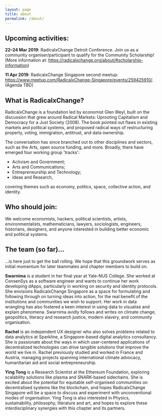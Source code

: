 ```yaml
---
layout: page
title: about
permalink: /about/
---
```


## Upcoming activities:

**22–24 Mar 2019**: RadicalxChange Detroit Conference. Join us as a community organiser/participant to qualify for the Community Scholarship! (More information at: https://radicalxchange.org/about/#scholarship-information)

**11 Apr 2019**: RadicalxChange Singapore second meetup: https://www.meetup.com/RadicalxChange-Singapore/events/259425910/. (Agenda TBD)

## What is RadicalxChange?

RadicalxChange is a foundation led by economist Glen Weyl, built on the discussion that grew around Radical Markets: Uprooting Capitalism and Democracy for a Just Society (2008). The book pointed out flaws in existing markets and political systems, and proposed radical ways of restructuring property, voting, immigration, antitrust, and data ownership.

The conversation has since branched out to other disciplines and sectors, such as the Arts, open source funding, and more. Broadly, there have emerged four working group 'tracks':

* Activism and Government;
* Arts and Communications;
* Entrepreneurship and Technology;
* Ideas and Research,

covering themes such as economy, politics, space, collective action, and identity.

## Who should join:

We welcome economists, hackers, political scientists, artists, environmentalists, mathematicians, lawyers, sociologists, engineers, historians, designers, and anyone interested in building better economic and political systems.

## The team (so far)…

…is here just to get the ball rolling. We hope that this groundwork serves as initial momentum for later teammates and chapter members to build on.

**Swarnima** is a student in her final year at Yale-NUS College. She worked at ConsenSys as a software engineer and wants to continue her work developing dApps, particularly in working on security and identity protocols. She envisions RadicalxChange Singapore as a space for formulating and following through on turning ideas into action, for the real benefit of the institutions and communities we wish to support. Her work in data wrangling has also fostered a keen interest in using data to visualise and explain phenomena. Swarnima avidly follows and writes on climate change, geopolitics, literacy and research justice, modern slavery, and community organisation.

**Rachel** is an independent UX designer who also solves problems related to data analytics at Sparkline, a Singapore-based digital analytics consultancy. She is passionate about the ways in which user-centered applications of decentralized technologies can drive tangible solutions that improve the world we live in. Rachel previously studied and worked in France and Austria, managing projects spanning international climate advocacy, humanitarian aid and social entrepreneurship.

**Ying Tong** is a Research Scientist at the Ethereum Foundation, exploring scalability solutions like plasma and SNARK-based sidechains. She is excited about the potential for equitable self-organised communities on decentralised systems like the blockchain, and hopes RadicalxChange Singapore will be a space to discuss and experiment with unconventional modes of organisation. Ying Tong is also interested in Physics, sustainability, philosophy, literature and art, and hopes to explore these interdisciplinary synergies with this chapter and its partners.
